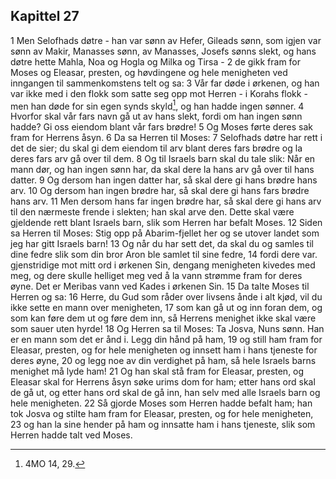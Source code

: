 ## Kapittel 27

1 Men Selofhads døtre - han var sønn av Hefer, Gileads sønn, som igjen var sønn av Makir, Manasses sønn, av Manasses, Josefs sønns slekt, og hans døtre hette Mahla, Noa og Hogla og Milka og Tirsa -
2 de gikk fram for Moses og Eleasar, presten, og høvdingene og hele menigheten ved inngangen til sammenkomstens telt og sa:
3 Vår far døde i ørkenen, og han var ikke med i den flokk som satte seg opp mot Herren - i Korahs flokk - men han døde for sin egen synds skyld[^1], og han hadde ingen sønner.
4 Hvorfor skal vår fars navn gå ut av hans slekt, fordi om han ingen sønn hadde? Gi oss eiendom blant vår fars brødre!
5 Og Moses førte deres sak fram for Herrens åsyn.
6 Da sa Herren til Moses:
7 Selofhads døtre har rett i det de sier; du skal gi dem eiendom til arv blant deres fars brødre og la deres fars arv gå over til dem.
8 Og til Israels barn skal du tale slik: Når en mann dør, og han ingen sønn har, da skal dere la hans arv gå over til hans datter.
9 Og dersom han ingen datter har, så skal dere gi hans brødre hans arv.
10 Og dersom han ingen brødre har, så skal dere gi hans fars brødre hans arv.
11 Men dersom hans far ingen brødre har, så skal dere gi hans arv til den nærmeste frende i slekten; han skal arve den. Dette skal være gjeldende rett blant Israels barn, slik som Herren har befalt Moses.
12 Siden sa Herren til Moses: Stig opp på Abarim-fjellet her og se utover landet som jeg har gitt Israels barn!
13 Og når du har sett det, da skal du og samles til dine fedre slik som din bror Aron ble samlet til sine fedre,
14 fordi dere var. gjenstridige mot mitt ord i ørkenen Sin, dengang menigheten kivedes med meg, og dere skulle helliget meg ved å la vann strømme fram for deres øyne. Det er Meribas vann ved Kades i ørkenen Sin.
15 Da talte Moses til Herren og sa:
16 Herre, du Gud som råder over livsens ånde i alt kjød, vil du ikke sette en mann over menigheten,
17 som kan gå ut og inn foran dem, og som kan føre dem ut og føre dem inn, så Herrens menighet ikke skal være som sauer uten hyrde!
18 Og Herren sa til Moses: Ta Josva, Nuns sønn. Han er en mann som det er ånd i. Legg din hånd på ham,
19 og still ham fram for Eleasar, presten, og for hele menigheten og innsett ham i hans tjeneste for deres øyne,
20 og legg noe av din verdighet på ham, så hele Israels barns menighet må lyde ham!
21 Og han skal stå fram for Eleasar, presten, og Eleasar skal for Herrens åsyn søke urims dom for ham; etter hans ord skal de gå ut, og etter hans ord skal de gå inn, han selv med alle Israels barn og hele menigheten.
22 Så gjorde Moses som Herren hadde befalt ham; han tok Josva og stilte ham fram for Eleasar, presten, og for hele menigheten,
23 og han la sine hender på ham og innsatte ham i hans tjeneste, slik som Herren hadde talt ved Moses.

[^1]:  4MO 14, 29.

